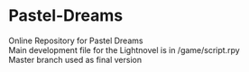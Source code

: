 # Pastel-Dreams
Online Repository for Pastel Dreams<br>
Main development file for the Lightnovel is in /game/script.rpy<br>
Master branch used as final version
